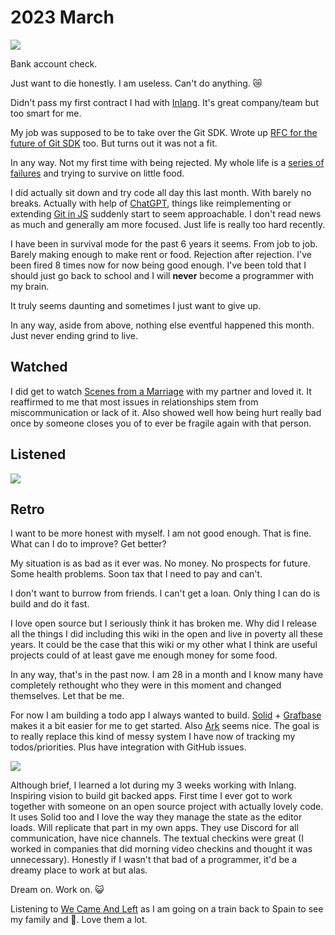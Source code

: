 # 2023 March

![](https://images.nikiv.dev/broke-again-23.jpeg)

Bank account check.

Just want to die honestly. I am useless. Can't do anything. 😿

Didn't pass my first contract I had with [Inlang](https://inlang.com/). It's great company/team but too smart for me.

My job was supposed to be to take over the Git SDK. Wrote up [RFC for the future of Git SDK](https://github.com/inlang/inlang/pull/455) too. But turns out it was not a fit.

In any way. Not my first time with being rejected. My whole life is a [series of failures](../../health/depression.md) and trying to survive on little food.

I did actually sit down and try code all day this last month. With barely no breaks. Actually with help of [ChatGPT](../../machine-learning/chatgpt.md), things like reimplementing or extending [Git in JS](https://github.com/isomorphic-git/isomorphic-git) suddenly start to seem approachable. I don't read news as much and generally am more focused. Just life is really too hard recently.

I have been in survival mode for the past 6 years it seems. From job to job. Barely making enough to make rent or food. Rejection after rejection. I've been fired 8 times now for now being good enough. I've been told that I should just go back to school and I will **never** become a programmer with my brain.

It truly seems daunting and sometimes I just want to give up.

In any way, aside from above, nothing else eventful happened this month. Just never ending grind to live.

## Watched

I did get to watch [Scenes from a Marriage](https://trakt.tv/shows/scenes-from-a-marriage-2021) with my partner and loved it. It reaffirmed to me that most issues in relationships stem from miscommunication or lack of it. Also showed well how being hurt really bad once by someone closes you of to ever be fragile again with that person.

## Listened

![](https://images.nikiv.dev/listened-march-23.png)

## Retro

I want to be more honest with myself. I am not good enough. That is fine. What can I do to improve? Get better?

My situation is as bad as it ever was. No money. No prospects for future. Some health problems. Soon tax that I need to pay and can't.

I don't want to burrow from friends. I can't get a loan. Only thing I can do is build and do it fast.

I love open source but I seriously think it has broken me. Why did I release all the things I did including this wiki in the open and live in poverty all these years. It could be the case that this wiki or my other what I think are useful projects could of at least gave me enough money for some food.

In any way, that's in the past now. I am 28 in a month and I know many have completely rethought who they were in this moment and changed themselves. Let that be me.

For now I am building a todo app I always wanted to build. [Solid](../../programming-languages/javascript/js-libraries/solid.md) + [Grafbase](../../networking/graphql/grafbase.md) makes it a bit easier for me to get started. Also [Ark](https://github.com/chakra-ui/ark) seems nice. The goal is to really replace this kind of messy system I have now of tracking my todos/priorities. Plus have integration with GitHub issues.

![](https://images.nikiv.dev/obsidian-todo-setup-23.png)

Although brief, I learned a lot during my 3 weeks working with Inlang. Inspiring vision to build git backed apps. First time I ever got to work together with someone on an open source project with actually lovely code. It uses Solid too and I love the way they manage the state as the editor loads. Will replicate that part in my own apps. They use Discord for all communication, have nice channels. The textual checkins were great (I worked in companies that did morning video checkins and thought it was unnecessary). Honestly if I wasn't that bad of a programmer, it'd be a dreamy place to work at but alas.

Dream on. Work on. 😺

Listening to [We Came And Left](https://open.spotify.com/track/2bKVbvI4F0FktcUXrQ9vIe) as I am going on a train back to Spain to see my family and 🐶. Love them a lot.
